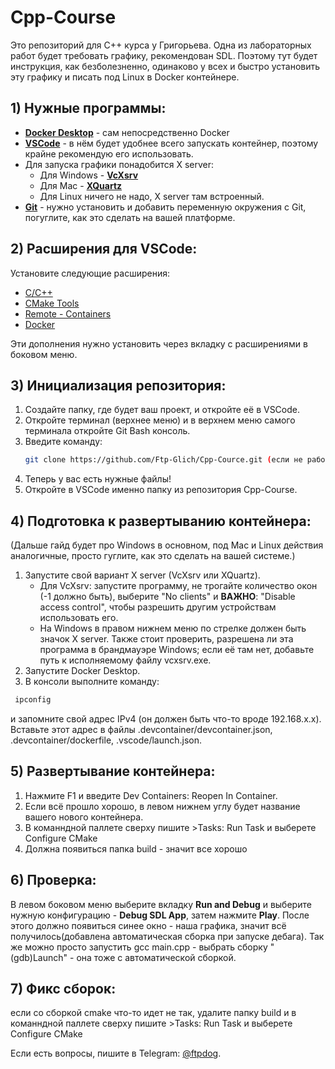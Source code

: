 # Cpp-Course

Это репозиторий для C++ курса у Григорьева. Одна из лабораторных работ будет требовать графику, рекомендован SDL. Поэтому тут будет инструкция, как безболезненно, одинаково у всех и быстро установить эту графику и писать под Linux в Docker контейнере.

## 1) Нужные программы:

- **[Docker Desktop](https://www.docker.com/products/docker-desktop/)** - сам непосредственно Docker  
- **[VSCode](https://code.visualstudio.com/download)** - в нём будет удобнее всего запускать контейнер, поэтому крайне рекомендую его использовать.
- Для запуска графики понадобится X server:
  - Для Windows - **[VcXsrv](https://sourceforge.net/projects/vcxsrv/)**
  - Для Mac - **[XQuartz](https://www.xquartz.org/)**
  - Для Linux ничего не надо, X server там встроенный.
- **[Git](https://git-scm.com/downloads)** - нужно установить и добавить переменную окружения с Git, погуглите, как это сделать на вашей платформе.

## 2) Расширения для VSCode:

Установите следующие расширения:
- [C/C++](https://marketplace.visualstudio.com/items?itemName=ms-vscode.cpptools)
- [CMake Tools](https://marketplace.visualstudio.com/items?itemName=twxs.cmake)
- [Remote - Containers](https://marketplace.visualstudio.com/items?itemName=ms-vscode-remote.remote-containers)
- [Docker](https://marketplace.visualstudio.com/items?itemName=ms-azuretools.vscode-docker)

Эти дополнения нужно установить через вкладку с расширениями в боковом меню.

## 3) Инициализация репозитория:

1. Создайте папку, где будет ваш проект, и откройте её в VSCode.
2. Откройте терминал (верхнее меню) и в верхнем меню самого терминала откройте Git Bash консоль.
3. Введите команду:
   ```bash
   git clone https://github.com/Ftp-Glich/Cpp-Cource.git (если не работает ссылка скопируйте ссылку в зеленой кнопке code на главном экране)
   ```
4. Теперь у вас есть нужные файлы!
5. Откройте в VSCode именно папку из репозитория Cpp-Course.

## 4) Подготовка к развертыванию контейнера:

(Дальше гайд будет про Windows в основном, под Mac и Linux действия аналогичные, просто гуглите, как это сделать на вашей системе.)

1. Запустите свой вариант X server (VcXsrv или XQuartz). 
   - Для VcXsrv: запустите программу, не трогайте количество окон (-1 должно быть), выберите "No clients" и **ВАЖНО**: "Disable access control", чтобы разрешить другим устройствам использовать его.
   - На Windows в правом нижнем меню по стрелке должен быть значок X server. Также стоит проверить, разрешена ли эта программа в брандмауэре Windows; если её там нет, добавьте путь к исполняемому файлу vcxsrv.exe.
2. Запустите Docker Desktop.
3. В консоли выполните команду:
  ```bash
   ipconfig
  ```
   и запомните свой адрес IPv4 (он должен быть что-то вроде 192.168.x.x). Вставьте этот адрес в файлы .devcontainer/devcontainer.json, .devcontainer/dockerfile, .vscode/launch.json.

## 5) Развертывание контейнера:

1. Нажмите F1 и введите Dev Containers: Reopen In Container.
2. Если всё прошло хорошо, в левом нижнем углу будет название вашего нового контейнера.
3. В команндной паллете сверху пишите >Tasks: Run Task и выберете Configure CMake
4. Должна появиться папка build - значит все хорошо


## 6) Проверка:

В левом боковом меню выберите вкладку **Run and Debug** и выберите нужную конфигурацию - **Debug SDL App**, затем нажмите **Play**. После этого должно появиться синее окно - наша графика, значит всё получилось(добавлена автоматическая сборка при запуске дебага).
Так же можно просто запустить gcc main.cpp - выбрать сборку "(gdb)Launch" - она тоже с автоматической сборкой.

## 7) Фикс сборок:
если со сборкой cmake что-то идет не так, удалите папку build и в команндной паллете сверху пишите >Tasks: Run Task и выберете Configure CMake

Если есть вопросы, пишите в Telegram: [@ftpdog](https://t.me/ftpdog).

 
